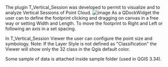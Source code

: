 The plugin T_Vertical_Session was developed to permit to visualize and to analyze Vertical Sessions of Point Cloud.
![image](https://github.com/user-attachments/assets/410f3d14-fd23-46f0-ab9c-1d12bee8d065)
As a QDockWidget the user can to define the footprint clicking and dragging on canvas in a free way or setting Width and Length. To move the footprint to Right and Left or following an axis in a set spacing.

In T_Vertical_Session Viewer the user can configure the point size and symbology.
Note: If the Layer Style is not defined as "Classification" the Viewer will show only the 32 class in the Qgis default color.

Some sample of data is attached inside sample folder (used in QGIS 3.34).

